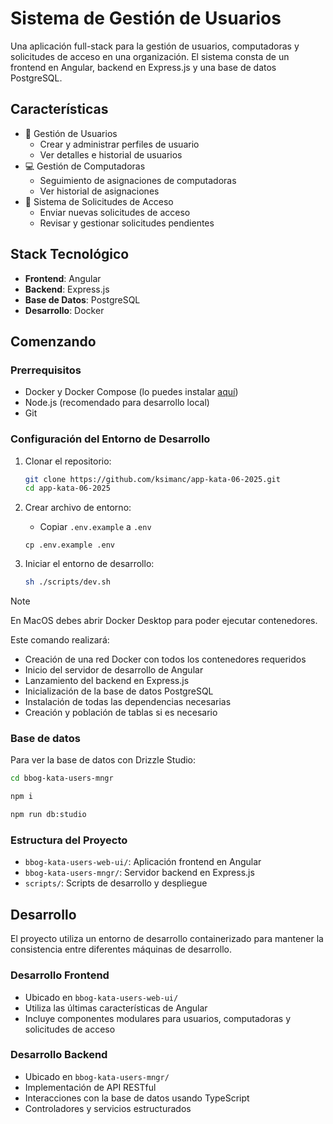 # Sistema de Gestión de Usuarios

Una aplicación full-stack para la gestión de usuarios, computadoras y solicitudes de acceso en una organización. El sistema consta de un frontend en Angular, backend en Express.js y una base de datos PostgreSQL.

## Características

- 👥 Gestión de Usuarios
  - Crear y administrar perfiles de usuario
  - Ver detalles e historial de usuarios
- 💻 Gestión de Computadoras
  - Seguimiento de asignaciones de computadoras
  - Ver historial de asignaciones
- 🔐 Sistema de Solicitudes de Acceso
  - Enviar nuevas solicitudes de acceso
  - Revisar y gestionar solicitudes pendientes

## Stack Tecnológico

- **Frontend**: Angular
- **Backend**: Express.js
- **Base de Datos**: PostgreSQL
- **Desarrollo**: Docker

## Comenzando

### Prerrequisitos

- Docker y Docker Compose (lo puedes instalar [aquí](https://docs.docker.com/desktop/))
- Node.js (recomendado para desarrollo local)
- Git

### Configuración del Entorno de Desarrollo

1. Clonar el repositorio:
   ```sh
   git clone https://github.com/ksimanc/app-kata-06-2025.git
   cd app-kata-06-2025
   ```

2. Crear archivo de entorno:
   - Copiar `.env.example` a `.env`

    ```
    cp .env.example .env
    ```

3. Iniciar el entorno de desarrollo:
   ```sh
   sh ./scripts/dev.sh
   ```

> [!NOTE]
> En MacOS debes abrir Docker Desktop para poder ejecutar contenedores.

Este comando realizará:
- Creación de una red Docker con todos los contenedores requeridos
- Inicio del servidor de desarrollo de Angular
- Lanzamiento del backend en Express.js
- Inicialización de la base de datos PostgreSQL
- Instalación de todas las dependencias necesarias
- Creación y población de tablas si es necesario

### Base de datos

Para ver la base de datos con Drizzle Studio:

```sh
cd bbog-kata-users-mngr
```

```sh
npm i
```

```sh
npm run db:studio
```

### Estructura del Proyecto

- `bbog-kata-users-web-ui/`: Aplicación frontend en Angular
- `bbog-kata-users-mngr/`: Servidor backend en Express.js
- `scripts/`: Scripts de desarrollo y despliegue

## Desarrollo

El proyecto utiliza un entorno de desarrollo containerizado para mantener la consistencia entre diferentes máquinas de desarrollo.

### Desarrollo Frontend
- Ubicado en `bbog-kata-users-web-ui/`
- Utiliza las últimas características de Angular
- Incluye componentes modulares para usuarios, computadoras y solicitudes de acceso

### Desarrollo Backend
- Ubicado en `bbog-kata-users-mngr/`
- Implementación de API RESTful
- Interacciones con la base de datos usando TypeScript
- Controladores y servicios estructurados
